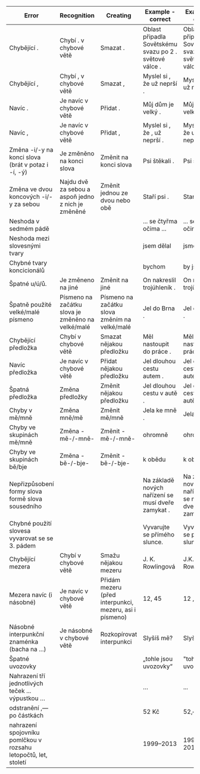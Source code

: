 | **Error** | **Recognition** | **Creating** | **Example - correct** | **Example - error** | **Useful** |
|---|---|---|---|---|---|
| Chybějící . | Chybí . v chybové větě | Smazat . | Oblast připadla Sovětskému svazu po 2 . světové válce . | Oblast připadla Sovětskému svazu po 2 světové válce . | Yes |
| Chybějící , | Chybí , v chybové větě | Smazat , | Myslel si , že už neprší . | Myslel si že už neprší. | Yes |
| Navíc . | Je navíc v chybové větě | Přidat . | Můj dům je velký . | Můj dům . je velký. | Yes |
| Navíc , | Je navíc v chybové větě | Přidat , | Myslel si , že , už neprší . | Myslel si , že už neprší. | Yes |
| Změna -i/-y na konci slova (brát v potaz i -í, -ý) | Je změněno na konci slova | Změnit na konci slova | Psi štěkali . | Psi štěkaly . | Yes |
| Změna ve dvou koncových -i/-y za sebou | Najdu dvě za sebou a aspoň jedno z nich je změněné | Změnit jednou ze dvou nebo obě | Staří psi . | Starý psi . | ? |
| Neshoda v sedmém pádě |  |  | ... se čtyřma očima ... | ... se čtyřmi očima ... | ? |
| Neshoda mezi slovesnými tvary |  |  | jsem dělal | jsme dělal | ? |
| Chybné tvary koncicionálů |  |  | bychom | by jsme | ? |
| Špatné u/ú/ů. | Je změneno na jiné | Změnit na jiné | On nakreslil trojúhleník . | On nakreslil trojůhleník . | Yes |
| Špatně použité velké/malé písmeno | Písmeno na začátku slova je změněno na velké/malé  | Písmeno na začátku slova změním na velké/malé | Jel do Brna . | Jel do brna . | Yes |
| Chybějící předložka | Chybí v chybové větě | Smazat nějakou předložku | Měl nastoupit do práce . | Měl nastoupit práce . | Yes |
| Navíc předložka | Je navíc v chybové větě | Přidat nějakou předložku | Jel dlouhou cestu autem . | Jel dlouhou cestu v autem . | Yes |
| Špatná předložka | Změna předložky | Změnit nějakou předložku | Jel dlouhou cestu v autě . | Jel dlouhou cestu do autě . | Yes |
| Chyby v mě/mně | Změna mně/mě | Změnit mě/mně | Jela ke mně . | Jela ke mě . | Yes |
| Chyby ve skupinách mě/mně | Změna -mě-/-mně- | Změnit -mě-/-mně- | ohromně | ohromě | Yes |
| Chyby ve skupinách bě/bje | Změna -bě-/-bje- | Změnit -bě-/-bje- | k obědu | k objedu | Yes |
| Nepřizpůsobení formy slova formě slova sousedního |  |  | Na základě nových nařízení se musí dveře zamykat . | Na základě nových nařízeních se musí dveře zamykat . | ? |
| Chybné použití slovesa vyvarovat se se 3. pádem |  |  | Vyvarujte se přímého slunce. | Vyvarujte se přímému slunci. | ? |
| Chybějící mezera | Chybí v chybové větě | Smažu nějakou mezeru | J. K. Rowlingová | J.K. Rowlingová | Yes |
| Mezera navíc (i násobné) | Je navíc v chybové větě | Přidám mezeru (před interpunkci, mezeru, asi i písmeno) | 12, 45 | 12 , 45 | Yes |
| Násobné interpunkční znaménka (bacha na ...) | Je násobné v chybové větě | Rozkopírovat interpunkci | Slyšíš mě? | Slyšíš mě?? | Yes |
| Špatné uvozovky |  |  | „tohle jsou uvozovky“ | "tohle jsou uvozovky" | ? |
| Nahrazení tří jednotlivých teček ... výpustkou … |  |  | … | ... | ? |
| odstranění ,— po částkách |  |  | 52 Kč | 52,— Kč | ? |
| nahrazení spojovníku pomlčkou v rozsahu letopočtů, let, století |  |  | 1999–2013 | 1999-2013 | ? |